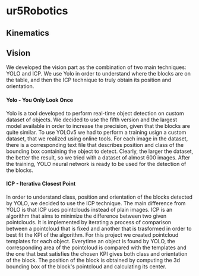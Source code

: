 # ur5Robotics

## Kinematics

## Vision
We developed the vision part as the combination of two main techniques: YOLO and ICP.
We use Yolo in order to understand where the blocks are on the table, and then the ICP technique to truly obtain its position and orientation. 

#### Yolo - You Only Look Once
Yolo is a tool developed to perform real-time object detection on custom dataset of objects. 
We decided to use the fifth version and the largest model available in order to increase the precision, given that the blocks are quite similar.
To use YOLOv5 we had to perform a training usign a custom dataset, that we realized using online tools. For each image in the dataset, there is a corresponding text file that describes position and class of the bounding box containing the object to detect. Clearly, the larger the dataset, the better the result, so we tried with a dataset of almost 600 images.
After the training, YOLO neural network is ready to be used for the detection of the blocks. 

#### ICP - Iterativa Closest Point
In order to understand class, position and orientation of the blocks detected by YOLO, we decided to use the ICP technique. The main difference from YOLO is that ICP uses pointclouds instead of plain images. ICP is an algorithm that aims to minimize the difference between two given pointclouds. It is implemented by iterating a process of comparison between a pointcloud that is fixed and another that is trasformed in order to best fit the KPI of the algorithm.
For this project we created pointcloud templates for each object. Everytime an object is found by YOLO, the corresponding area of the pointcloud is compared with the templates and the one that best satisfies the chosen KPI gives both class and orientation of the block.
The position of the block is obtained by computing the 3d bounding box of the block's pointcloud and calculating its center.
